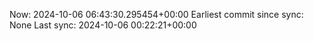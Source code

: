Now: 2024-10-06 06:43:30.295454+00:00 Earliest commit since sync: None Last sync: 2024-10-06 00:22:21+00:00
